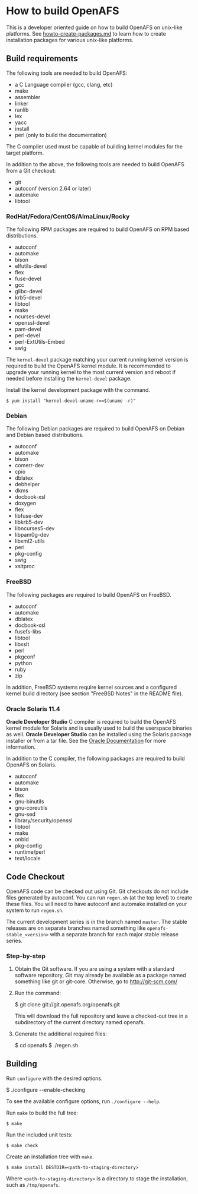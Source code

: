 # How to build OpenAFS

This is a developer oriented guide on how to build OpenAFS on unix-like
platforms.  See [howto-create-packages.md](howto-create-packages.md) to learn
how to create installation packages for various unix-like platforms.

## Build requirements

The following tools are needed to build OpenAFS:

- a C Language compiler (gcc, clang, etc)
- make
- assembler
- linker
- ranlib
- lex
- yacc
- install
- perl (only to build the documentation)

The C compiler used must be capable of building kernel modules for the target
platform.

In addition to the above, the following tools are needed to build OpenAFS from
a Git checkout:

- git
- autoconf (version 2.64 or later)
- automake
- libtool


### RedHat/Fedora/CentOS/AlmaLinux/Rocky

The following RPM packages are required to build OpenAFS on RPM based
distributions.

* autoconf
* automake
* bison
* elfutils-devel
* flex
* fuse-devel
* gcc
* glibc-devel
* krb5-devel
* libtool
* make
* ncurses-devel
* openssl-devel
* pam-devel
* perl-devel
* perl-ExtUtils-Embed
* swig

The `kernel-devel` package matching your current running kernel version is
required to build the OpenAFS kernel module.  It is recommended to upgrade your
running kernel to the most current version and reboot if needed before
installing the `kernel-devel` package.

Install the kernel development package with the command.

    $ yum install "kernel-devel-uname-r==$(uname -r)"


### Debian

The following Debian packages are required to build OpenAFS on Debian and
Debian based distributions.

* autoconf
* automake
* bison
* comerr-dev
* cpio
* dblatex
* debhelper
* dkms
* docbook-xsl
* doxygen
* flex
* libfuse-dev
* libkrb5-dev
* libncurses5-dev
* libpam0g-dev
* libxml2-utils
* perl
* pkg-config
* swig
* xsltproc

### FreeBSD

The following packages are required to build OpenAFS on FreeBSD.

* autoconf
* automake
* dblatex
* docbook-xsl
* fusefs-libs
* libtool
* libxslt
* perl
* pkgconf
* python
* ruby
* zip

In addition, FreeBSD systems require kernel sources and a configured kernel
build directory (see section "FreeBSD Notes" in the README file).

### Oracle Solaris 11.4

**Oracle Developer Studio** C compiler is required to build the OpenAFS kernel
module for Solaris and is usually used to build the userspace binaries as well.
**Oracle Developer Studio** can be installed using the Solaris package
installer or from a tar file.  See the [Oracle
Documentation](https://docs.oracle.com/) for more information.

In addition to the C compiler, the following packages are required to build
OpenAFS on Solaris.

* autoconf
* automake
* bison
* flex
* gnu-binutils
* gnu-coreutils
* gnu-sed
* library/security/openssl
* libtool
* make
* onbld
* pkg-config
* runtime/perl
* text/locale

## Code Checkout

OpenAFS code can be checked out using Git.  Git checkouts do not include files
generated by autoconf. You can run `regen.sh` (at the top level) to create
these files. You will need to have autoconf and automake installed on your
system to run `regen.sh`.

The current development series is in the branch named `master`. The stable
releases are on separate branches named something like
`openafs-stable_<version>` with a separate branch for each major stable release
series.

### Step-by-step

1. Obtain the Git software. If you are using a system with a standard
   software repository, Git may already be available as a package named
   something like git or git-core.  Otherwise, go to http://git-scm.com/

2. Run the command:

    $ git clone git://git.openafs.org/openafs.git

   This will download the full repository and leave a checked-out tree in
   a subdirectory of the current directory named openafs.

3. Generate the additional required files:

    $ cd openafs
    $ ./regen.sh

## Building

Run `configure` with the desired options.

   $ ./configure --enable-checking

To see the available configure options, run `./configure --help`.

Run `make` to build the full tree:

    $ make

Run the included unit tests:

    $ make check

Create an installation tree with `make`.

    $ make install DESTDIR=<path-to-staging-directory>

Where `<path-to-staging-directory>` is a directory to stage the installation,
such as `/tmp/openafs`.
